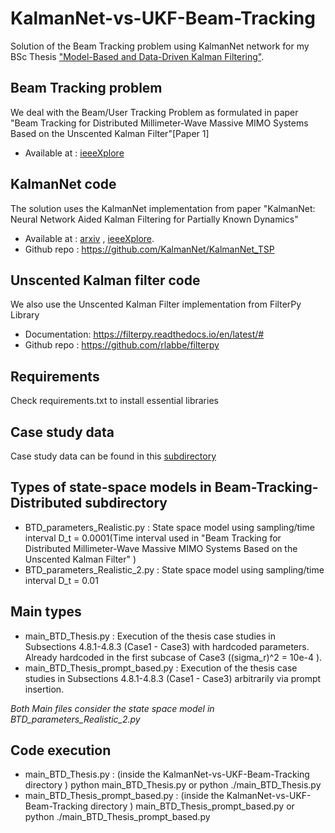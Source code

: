 # KalmanNet-vs-UKF-Beam-Tracking
Solution of the Beam Tracking problem using KalmanNet network for my BSc Thesis ["Model-Based and Data-Driven Kalman Filtering"](https://pergamos.lib.uoa.gr/en/item/uoadl:3422075).
## Beam Tracking problem
We deal with the Beam/User Tracking Problem as formulated in paper "Beam Tracking for Distributed Millimeter-Wave Massive MIMO Systems
Based on the Unscented Kalman Filter"[Paper 1]
* Available at : [ieeeXplore](https://ieeexplore.ieee.org/document/9672140)
## KalmanNet code
The solution uses the KalmanNet implementation from paper "KalmanNet: Neural Network Aided Kalman Filtering for Partially Known Dynamics" 
* Available at : [arxiv](https://arxiv.org/abs/2107.10043)  ,  [ieeeXplore](https://ieeexplore.ieee.org/document/9733186).
* Github repo : https://github.com/KalmanNet/KalmanNet_TSP
## Unscented Kalman filter code
We also use the Unscented Kalman Filter implementation from FilterPy Library
* Documentation: https://filterpy.readthedocs.io/en/latest/#
* Github repo : https://github.com/rlabbe/filterpy
## Requirements 
Check requirements.txt to install essential libraries
## Case study data 
Case study data can be found in this [subdirectory](https://github.com/UlysseasKarachalios/KalmanNet-vs-UKF-Beam-Tracking/tree/main/Simulations/Beam_Tracking_Distributed)
## Types of state-space models in Beam-Tracking-Distributed subdirectory
* BTD_parameters_Realistic.py : State space model using sampling/time interval D_t = 0.0001(Time interval used in "Beam Tracking for Distributed Millimeter-Wave Massive MIMO Systems Based on the Unscented Kalman Filter" )
* BTD_parameters_Realistic_2.py : State space model using sampling/time interval D_t = 0.01
## Main types 
* main_BTD_Thesis.py : Execution of the thesis case studies in Subsections 4.8.1-4.8.3 (Case1 - Case3) with hardcoded parameters. Already hardcoded in the first subcase of Case3 ((sigma_r)^2 = 10e-4 ).
* main_BTD_Thesis_prompt_based.py : Execution of the thesis case studies in Subsections 4.8.1-4.8.3 (Case1 - Case3) arbitrarily via prompt insertion.
  
_Both Main files consider the state space model in BTD_parameters_Realistic_2.py_
## Code execution
* main_BTD_Thesis.py : (inside the KalmanNet-vs-UKF-Beam-Tracking directory ) python main_BTD_Thesis.py or python ./main_BTD_Thesis.py
* main_BTD_Thesis_prompt_based.py : (inside the KalmanNet-vs-UKF-Beam-Tracking directory ) main_BTD_Thesis_prompt_based.py or python ./main_BTD_Thesis_prompt_based.py



